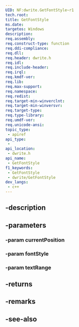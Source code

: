 ```yaml
---
UID: NF:dwrite.GetFontStyle~r1
tech.root: 
title: GetFontStyle
ms.date: 
targetos: Windows
description: 
req.assembly: 
req.construct-type: function
req.ddi-compliance: 
req.dll: 
req.header: dwrite.h
req.idl: 
req.include-header: 
req.irql: 
req.kmdf-ver: 
req.lib: 
req.max-support: 
req.namespace: 
req.redist: 
req.target-min-winverclnt: 
req.target-min-winversvr: 
req.target-type: 
req.type-library: 
req.umdf-ver: 
req.unicode-ansi: 
topic_type:
 - apiref
api_type:
 - 
api_location:
 - dwrite.h
api_name:
 - GetFontStyle
f1_keywords:
 - GetFontStyle
 - dwrite/GetFontStyle
dev_langs:
 - c++
---
```


## -description

## -parameters

### -param currentPosition

### -param fontStyle

### -param textRange

## -returns

## -remarks

## -see-also

